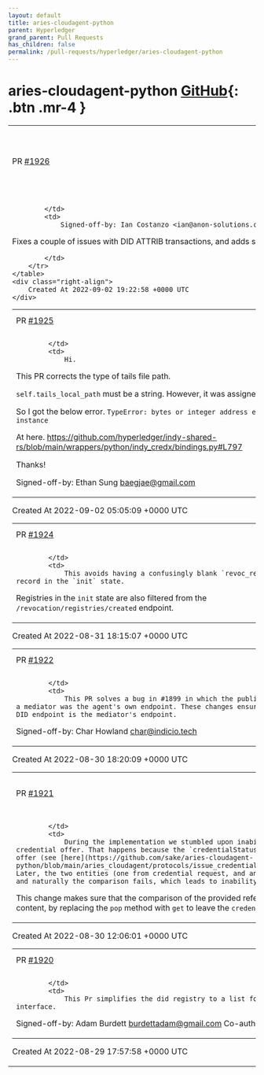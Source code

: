 ```yaml
---
layout: default
title: aries-cloudagent-python
parent: Hyperledger
grand_parent: Pull Requests
has_children: false
permalink: /pull-requests/hyperledger/aries-cloudagent-python
---
```


# aries-cloudagent-python <span class="fs-3 right-align">[GitHub](https://github.com/hyperledger/aries-cloudagent-python){: .btn .mr-4 }</span>


<div>
    <table>
        <tr>
            <td>
                PR <a href="https://github.com/hyperledger/aries-cloudagent-python/pull/1926" class=".btn">#1926</a>
            </td>
            <td>
                <b>
                    Endorser doc updates and some bug fixes
                </b>
            </td>
        </tr>
        <tr>
            <td>
                
            </td>
            <td>
                Signed-off-by: Ian Costanzo <ian@anon-solutions.ca>

Fixes a couple of issues with DID ATTRIB transactions, and adds some technical docs.

            </td>
        </tr>
    </table>
    <div class="right-align">
        Created At 2022-09-02 19:22:58 +0000 UTC
    </div>
</div>

<div>
    <table>
        <tr>
            <td>
                PR <a href="https://github.com/hyperledger/aries-cloudagent-python/pull/1925" class=".btn">#1925</a>
            </td>
            <td>
                <b>
                    Fix: the type of tails file path to string.
                </b>
            </td>
        </tr>
        <tr>
            <td>
                
            </td>
            <td>
                Hi.

This PR corrects the type of tails file path.

`self.tails_local_path` must be a string. However, it was assigned a PosixPath value.

So I got the below error.
`TypeError: bytes or integer address expected instead of PosixPath instance`

At here.
https://github.com/hyperledger/indy-shared-rs/blob/main/wrappers/python/indy_credx/bindings.py#L797

Thanks!

Signed-off-by: Ethan Sung <baegjae@gmail.com>
            </td>
        </tr>
    </table>
    <div class="right-align">
        Created At 2022-09-02 05:05:09 +0000 UTC
    </div>
</div>

<div>
    <table>
        <tr>
            <td>
                PR <a href="https://github.com/hyperledger/aries-cloudagent-python/pull/1924" class=".btn">#1924</a>
            </td>
            <td>
                <b>
                    Pre-populate revoc_reg_id on IssuerRevRegRecord
                </b>
            </td>
        </tr>
        <tr>
            <td>
                
            </td>
            <td>
                This avoids having a confusingly blank `revoc_reg_id` on the record in the `init` state.

Registries in the `init` state are also filtered from the `/revocation/registries/created` endpoint.
            </td>
        </tr>
    </table>
    <div class="right-align">
        Created At 2022-08-31 18:15:07 +0000 UTC
    </div>
</div>

<div>
    <table>
        <tr>
            <td>
                PR <a href="https://github.com/hyperledger/aries-cloudagent-python/pull/1922" class=".btn">#1922</a>
            </td>
            <td>
                <b>
                    fix: propagate endpoint from mediation record
                </b>
            </td>
        </tr>
        <tr>
            <td>
                
            </td>
            <td>
                This PR solves a bug in #1899 in which the public DID endpoint of an agent behind a mediator was the agent's own endpoint. These changes ensure that a mediated agent's public DID endpoint is the mediator's endpoint.

Signed-off-by: Char Howland <char@indicio.tech>
            </td>
        </tr>
    </table>
    <div class="right-align">
        Created At 2022-08-30 18:20:09 +0000 UTC
    </div>
</div>

<div>
    <table>
        <tr>
            <td>
                PR <a href="https://github.com/hyperledger/aries-cloudagent-python/pull/1921" class=".btn">#1921</a>
            </td>
            <td>
                <b>
                    Leave credentialStatus element in the LD credential
                </b>
            </td>
        </tr>
        <tr>
            <td>
                
            </td>
            <td>
                During the implementation we stumbled upon inability of a recipient to validate a credential offer. That happens because the `credentialStatus` fields is popped from the credential offer (see [here](https://github.com/sake/aries-cloudagent-python/blob/main/aries_cloudagent/protocols/issue_credential/v2_0/formats/ld_proof/handler.py#L506)). Later, the two entities (one from credential request, and another from the offer) are being compared, and naturally the comparison fails, which leads to inability to receive the credential offer.
This change makes sure that the comparison of the provided reference data is comparable with the credential content, by replacing the `pop` method with `get` to leave the `credentialStatus` intact in the offer object.
            </td>
        </tr>
    </table>
    <div class="right-align">
        Created At 2022-08-30 12:06:01 +0000 UTC
    </div>
</div>

<div>
    <table>
        <tr>
            <td>
                PR <a href="https://github.com/hyperledger/aries-cloudagent-python/pull/1920" class=".btn">#1920</a>
            </td>
            <td>
                <b>
                    Simple did registry
                </b>
            </td>
        </tr>
        <tr>
            <td>
                
            </td>
            <td>
                This Pr simplifies the did registry to a list for future development of a did registry interface.

Signed-off-by: Adam Burdett <burdettadam@gmail.com>
Co-authored-by: Daniel Bluhm <dbluhm@pm.me>
            </td>
        </tr>
    </table>
    <div class="right-align">
        Created At 2022-08-29 17:57:58 +0000 UTC
    </div>
</div>

